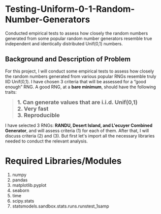 # Testing-Uniform-0-1-Random-Number-Generators
Conducted empirical tests to assess how closely the random numbers generated from some popular random number generators resemble true independent and identically distributed Unif(0,1) numbers.
## Background and Description of Problem
For this project, I will conduct some empirical tests to assess how closely the random numbers generated from various popular RNGs resemble truly IID Unif(0,1). I have chosen 3 criteria that will be assessed for a “good enough” RNG. A good RNG, at a **bare minimum**, should have the following traits:

>**<font size="4">1. Can generate values that are i.i.d. Unif(0,1)</font>** <br>
**<font size="4">2. Very fast </font>** <br>
**<font size="4">3. Reproducible </font>** <br>


I have selected 3 RNGs: **RANDU, Desert Island, and L'ecuyer Combined Generator**, and will assess criteria (1) for each of them. After that, I will discuss criteria (2) and (3). But first let's import all the necessary libraries needed to conduct the relevant analysis.

# Required Libraries/Modules
1. numpy
2. pandas
3. matplotlib.pyplot
4. seaborn
5. time
6. scipy.stats
7. statsmodels.sandbox.stats.runs.runstest_1samp
